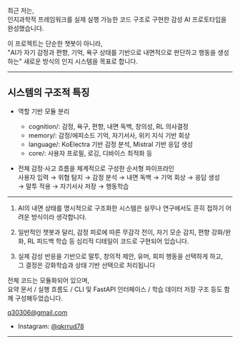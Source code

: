 

최근 저는,  
인지과학적 프레임워크를 실제 실행 가능한 코드 구조로 구현한 감성 AI 프로토타입을 완성했습니다.

이 프로젝트는 단순한 챗봇이 아니라,  
"AI가 자기 감정과 편향, 기억, 욕구 상태를 기반으로 내면적으로 판단하고 행동을 생성하는" 새로운 방식의 인지 시스템을 목표로 합니다.

----------------------------------
시스템의 구조적 특징
----------------------------------

- 역할 기반 모듈 분리  
  - cognition/: 감정, 욕구, 편향, 내면 독백, 창의성, RL 의사결정  
  - memory/: 감정/에피소드 기억, 자기서사, 위키 지식 기반 회상  
  - language/: KoElectra 기반 감정 분석, Mistral 기반 응답 생성  
  - core/: 사용자 프로필, 로깅, 디바이스 최적화 등

- 전체 감정·사고 흐름을 체계적으로 구성한 순서형 파이프라인  
  사용자 입력 → 위협 탐지 → 감정 분석 → 내면 독백 → 기억 회상 → 응답 생성  
  → 말투 적용 → 자기서사 저장 → 행동학습
----------------------------------

1. AI의 내면 상태를 명시적으로 구조화한 시스템은 실무나 연구에서도 흔히 접하기 어려운 방식이라 생각합니다.

2. 일반적인 챗봇과 달리, 감정 피로에 따른 무감각 전이, 자기 모순 감지, 편향 강화/완화, RL 피드백 학습 등 심리적 디테일이 코드로 구현되어 있습니다.

3. 실제 감성 반응을 기반으로 말투, 창의적 제안, 유머, 회피 행동을 선택하게 하고,  
   그 결정은 강화학습과 상태 기반 선택으로 처리됩니다

전체 코드는 모듈화되어 있으며,  
요약 문서 / 실행 흐름도 / CLI 및 FastAPI 인터페이스 / 학습 데이터 저장 구조 등도 함께 구성해두었습니다. 

q30306@gmail.com
- Instagram: [@qkrrud78](https://instagram.com/qkrrud78)

---

